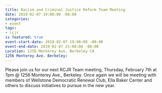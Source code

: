 ```yaml
---
title: Racism and Criminal Justice Reform Team Meeting
date: 2019-02-07 19:00:00 -08:00
categories:
- event
tags:
- rcjr
is featured: true
event-start-date: 2019-02-07 19:00:00 -08:00
event-end-date: 2019-02-07 21:00:00 -08:00
Location: 1256 Monterey Ave. Berkeley CA
1256 Monterey Ave. Berkeley: 
---
```


Please join us for our next RCJR Team meeting, Thursday, February 7th at 7pm @ 1256 Monterey Ave., Berkeley.
Once again we will be meeting with members of Wellstone Democratic Renewal Club, Ella Baker Center and others to discuss initiatives to pursue in the new year.
